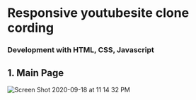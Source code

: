 # Responsive youtubesite clone cording
 ### Development with HTML, CSS, Javascript

## 1. Main Page
![Screen Shot 2020-09-18 at 11 14 32 PM](https://user-images.githubusercontent.com/8447473/93592290-03e04a80-fa06-11ea-8dc3-0e848e29ec97.png)
